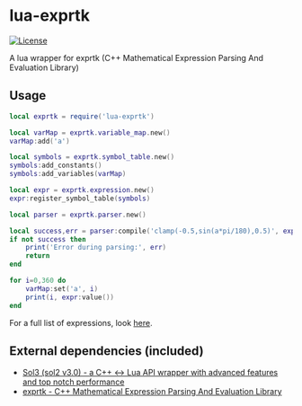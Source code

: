 # lua-exprtk

[![License](http://img.shields.io/badge/License-MIT-brightgreen.svg)](LICENSE)

A lua wrapper for exprtk (C++ Mathematical Expression Parsing And Evaluation Library)

## Usage
```lua
local exprtk = require('lua-exprtk')

local varMap = exprtk.variable_map.new()
varMap:add('a')

local symbols = exprtk.symbol_table.new()
symbols:add_constants()
symbols:add_variables(varMap)

local expr = exprtk.expression.new()
expr:register_symbol_table(symbols)

local parser = exprtk.parser.new()

local success,err = parser:compile('clamp(-0.5,sin(a*pi/180),0.5)', expr)
if not success then
    print('Error during parsing:', err)
    return
end

for i=0,360 do
    varMap:set('a', i)
    print(i, expr:value())
end
```

For a full list of expressions, look [here](https://www.partow.net/programming/exprtk/index.html).

## External dependencies (included)
- [Sol3 (sol2 v3.0) - a C++ <-> Lua API wrapper with advanced features and top notch performance]( https://github.com/ThePhD/sol2 )
- [exprtk - C++ Mathematical Expression Parsing And Evaluation Library](https://github.com/ArashPartow/exprtk)
